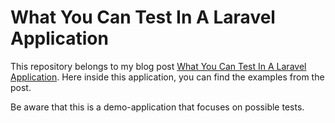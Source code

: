 # What You Can Test In A Laravel Application

This repository belongs to my blog post [What You Can Test In A Laravel Application](https://christoph-rumpel.com/2023/3/what-to-test-in-a-laravel-app).
Here inside this application, you can find the examples from the post.

Be aware that this is a demo-application that focuses on possible tests.
